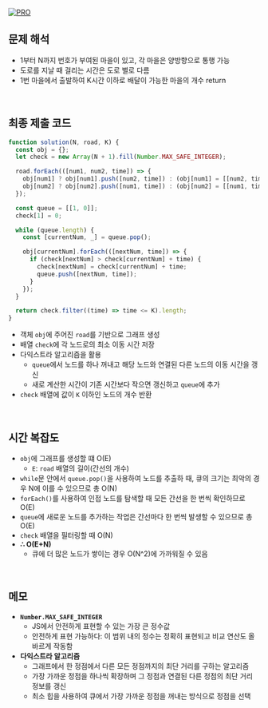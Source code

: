 [![PRO]][Link]

## 문제 해석

- 1부터 N까지 번호가 부여된 마을이 있고, 각 마을은 양방향으로 통행 가능
- 도로를 지날 때 걸리는 시간은 도로 별로 다름
- 1번 마을에서 출발하여 K시간 이하로 배달이 가능한 마을의 개수 return

<br>

## 최종 제출 코드

```javascript
function solution(N, road, K) {
  const obj = {};
  let check = new Array(N + 1).fill(Number.MAX_SAFE_INTEGER);

  road.forEach(([num1, num2, time]) => {
    obj[num1] ? obj[num1].push([num2, time]) : (obj[num1] = [[num2, time]]);
    obj[num2] ? obj[num2].push([num1, time]) : (obj[num2] = [[num1, time]]);
  });

  const queue = [[1, 0]];
  check[1] = 0;

  while (queue.length) {
    const [currentNum, _] = queue.pop();

    obj[currentNum].forEach(([nextNum, time]) => {
      if (check[nextNum] > check[currentNum] + time) {
        check[nextNum] = check[currentNum] + time;
        queue.push([nextNum, time]);
      }
    });
  }

  return check.filter((time) => time <= K).length;
}
```

- 객체 `obj`에 주어진 `road`를 기반으로 그래프 생성
- 배열 `check`에 각 노드로의 최소 이동 시간 저장
- 다익스트라 알고리즘을 활용
  - `queue`에서 노드를 하나 꺼내고 해당 노드와 연결된 다른 노드의 이동 시간을 갱신
  - 새로 계산한 시간이 기존 시간보다 작으면 갱신하고 `queue`에 추가
- `check` 배열에 값이 `K` 이하인 노드의 개수 반환

<br>

## 시간 복잡도

- `obj`에 그래프를 생성할 떄 O(E)
  - `E`: `road` 배열의 길이(간선의 개수)
- `while`문 안에서 `queue.pop()`을 사용하여 노드를 추출하 때, 큐의 크기는 최악의 경우 N에 이를 수 있으므로 총 O(N)
- `forEach()`를 사용하여 인접 노드를 탐색할 때 모든 간선을 한 번씩 확인하므로 O(E)
- `queue`에 새로운 노드를 추가하는 작업은 간선마다 한 번씩 발생할 수 있으므로 총 O(E)
- `check` 배열을 필터링할 때 O(N)
- **∴ O(E+N)**
  - 큐에 더 많은 노드가 쌓이는 경우 O(N^2)에 가까워질 수 있음

<br>

## 메모

- **`Number.MAX_SAFE_INTEGER`**
  - JS에서 안전하게 표현할 수 있는 가장 큰 정수값
  - 안전하게 표현 가능하다: 이 범위 내의 정수는 정확히 표현되고 비교 연산도 올바르게 작동함
- **다익스트라 알고리즘**
  - 그래프에서 한 정점에서 다른 모든 정점까지의 최단 거리를 구하는 알고리즘
  - 가장 가까운 정점을 하나씩 확장하며 그 정점과 연결된 다른 정점의 최단 거리 정보를 갱신
  - 최소 힙을 사용하여 큐에서 가장 가까운 정점을 꺼내는 방식으로 정점을 선택

<!---------------------------------------------------------------------------->

[PRO]: https://github.com/GoSSaChin/algorithm-js/assets/107768516/67c43b52-bc3f-4571-a249-5519021afbb0
[Link]: https://school.programmers.co.kr/learn/courses/30/lessons/72411
